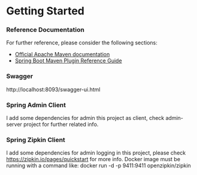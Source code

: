 # Getting Started

### Reference Documentation
For further reference, please consider the following sections:

* [Official Apache Maven documentation](https://maven.apache.org/guides/index.html)
* [Spring Boot Maven Plugin Reference Guide](https://docs.spring.io/spring-boot/docs/2.2.4.RELEASE/maven-plugin/)

### Swagger

http://localhost:8093/swagger-ui.html

### Spring Admin Client

I add some dependencies for admin this project as client,
check admin-server project for further related info.

### Spring Zipkin Client

I add some dependencies for admin logging in this project,
please check https://zipkin.io/pages/quickstart for more info.
Docker image must be running with a command like:
docker run -d -p 9411:9411 openzipkin/zipkin